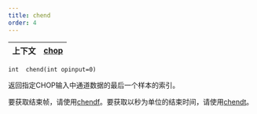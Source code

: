 ```yaml
---
title: chend
order: 4
---
```


| 上下文 | [chop](../contexts/chop.html) |
| --- | --- |

`int  chend(int opinput=0)`

返回指定CHOP输入中通道数据的最后一个样本的索引。

要获取结束帧，请使用[chendf](chendf.html "返回指定输入最后一个样本对应的帧")。要获取以秒为单位的结束时间，请使用[chendt](chendt.html "返回指定输入最后一个样本对应的时间")。